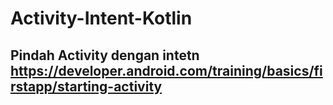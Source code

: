 ﻿# Activity-Intent-Kotlin
 ## Pindah Activity dengan intetn https://developer.android.com/training/basics/firstapp/starting-activity
